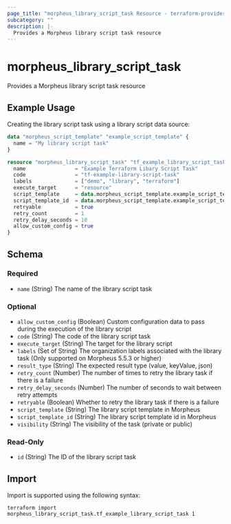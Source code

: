 ```yaml
---
page_title: "morpheus_library_script_task Resource - terraform-provider-morpheus"
subcategory: ""
description: |-
  Provides a Morpheus library script task resource
---
```


# morpheus_library_script_task

Provides a Morpheus library script task resource

## Example Usage

Creating the library script task using a library script data source:

```terraform
data "morpheus_script_template" "example_script_template" {
  name = "My library script task"
}

resource "morpheus_library_script_task" "tf_example_library_script_task" {
  name                = "Example Terraform Libary Script Task"
  code                = "tf-example-library-script-task"
  labels              = ["demo", "library", "terraform"]
  execute_target      = "resource"
  script_template     = data.morpheus_script_template.example_script_template.name
  script_template_id  = data.morpheus_script_template.example_script_template.id
  retryable           = true
  retry_count         = 1
  retry_delay_seconds = 10
  allow_custom_config = true
}
```

<!-- schema generated by tfplugindocs -->
## Schema

### Required

- `name` (String) The name of the library script task

### Optional

- `allow_custom_config` (Boolean) Custom configuration data to pass during the execution of the library script
- `code` (String) The code of the library script task
- `execute_target` (String) The target for the library script
- `labels` (Set of String) The organization labels associated with the library task (Only supported on Morpheus 5.5.3 or higher)
- `result_type` (String) The expected result type (value, keyValue, json)
- `retry_count` (Number) The number of times to retry the library task if there is a failure
- `retry_delay_seconds` (Number) The number of seconds to wait between retry attempts
- `retryable` (Boolean) Whether to retry the library task if there is a failure
- `script_template` (String) The library script template in Morpheus
- `script_template_id` (String) The library script template id in Morpheus
- `visibility` (String) The visibility of the task (private or public)

### Read-Only

- `id` (String) The ID of the library script task

## Import

Import is supported using the following syntax:

```shell
terraform import morpheus_library_script_task.tf_example_library_script_task 1
```
